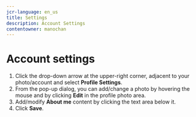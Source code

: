 ```yaml
---
jcr-language: en_us
title: Settings
description: Account Settings
contentowner: manochan
---
```



# Account settings

1. Click the drop-down arrow at the upper-right corner, adjacent to your photo/account and select **Profile Settings**.
1. From the pop-up dialog, you can add/change a photo by hovering the mouse and by clicking **Edit** in the profile photo area.
1. Add/modify **About me** content by clicking the text area below it.
1. Click **Save**.
